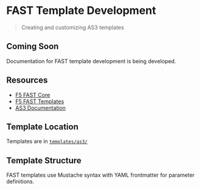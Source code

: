 # FAST Template Development

> Creating and customizing AS3 templates

## Coming Soon

Documentation for FAST template development is being developed.

## Resources

- [F5 FAST Core](https://github.com/f5devcentral/f5-fast-core)
- [F5 FAST Templates](https://github.com/f5networks/f5-appsvcs-templates)
- [AS3 Documentation](https://clouddocs.f5.com/products/extensions/f5-appsvcs-extension/latest/)

## Template Location

Templates are in [`templates/as3/`](https://github.com/f5devcentral/vscode-f5-flipper/tree/main/templates/as3)

## Template Structure

FAST templates use Mustache syntax with YAML frontmatter for parameter definitions.
